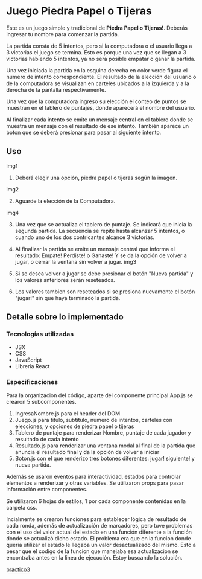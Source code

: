 # Juego Piedra Papel o Tijeras


Este es un juego simple y tradicional de **Piedra Papel o Tijeras!**. Deberás ingresar tu nombre para comenzar la partida. 

La partida consta de 5 intentos, pero si la computadora o el usuario llega a 3 victorias el juego se termina. Esto es porque una vez que se llegan a 3 victorias habiendo 5 intentos, ya no será posible empatar o ganar la partida.

Una vez iniciada la partida en la esquina derecha en color verde figura el numero de intento correspondiente. El resultado de la elección del usuario o de la computadora se visualizan en carteles ubicados a la izquierda y a la derecha de la pantalla respectivamente.

Una vez que la computadora ingreso su elección el conteo de puntos se muestran en el tablero de puntajes, donde aparecerá el nombre del usuario. 

Al finalizar cada intento se emite un mensaje central en el tablero donde se muestra un mensaje con el resultado de ese intento. También aparece un boton que se deberá presionar para pasar al siguiente intento. 

## Uso
img1

1. Deberá elegir una opción, piedra papel o tijeras según la imagen.

img2

2. Aguarde la elección de la Computadora.

img4

3. Una vez que se actualiza el tablero de puntaje. Se indicará que inicia la segunda partida. La secuencia se repite hasta alcanzar 5 intentos, o cuando uno de los dos contricantes alcance 3 victorias.


4. Al finalizar la partida se emite un mensaje central que informa el resultado: Empate! Perdiste! o Ganaste! Y se da la opción de volver a jugar, o cerrar la ventana sin volver a jugar.
img3
5. Si se desea volver a jugar se debe presionar el botón "Nueva partida" y los valores anteriores serán reseteados.

6. Los valores tambien son reseteados si se presiona nuevamente el botón "jugar!" sin que haya terminado la partida.

## Detalle sobre lo implementado
### Tecnologías utilizadas

* JSX
* CSS
* JavaScript
* Libreria React 


### Especificaciones

Para la organizacion del código, aparte del componente principal App.js se crearon 5 subcomponentes. 

1. IngresaNombre.js para el header del DOM
2. Juego.js para titulo, subtitulo, numero de intentos, carteles con elecciones, y opciones de piedra papel o tijeras
3. Tablero de puntaje para renderizar Nombre, puntaje de cada jugador y resultado de cada intento
4. Resultado.js para renderizar una ventana modal al final de la partida que anuncia el resultado final y da la opción de volver a iniciar
5. Boton.js con el que renderizo tres botones diferentes: jugar! siguiente! y nueva partida.

Además se usaron eventos para interactividad, estados para controlar elementos a renderizar y otras variables. Se utilizaron props para pasar información entre componentes. 

Se utilizaron 6 hojas de estilos, 1 por cada componente contenidas en la carpeta css. 

Incialmente se crearon funciones para establecer lógica de resultado de cada ronda, además de actualización de marcadores, pero tuve problemas con el uso del valor actual del estado en una función diferente a la función donde se actualizó dicho estado. El problema era que en la funcion donde quería utilizar el estado le llegaba un valor desactualizado del mismo. Esto a pesar que el codigo de la funcion que manejaba esa actualizacion se encontraba antes en la linea de ejecución. Estoy buscando la solución.



[practico3](https://andrea2907g.github.io/practico3/)